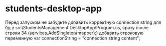 # students-desktop-app

Перед запуском не забудьте добавить корректную connection string для бд
в src\StudentsManagement.DesktopApp\Program.cs, сразу после строки 34 (services.AddSingleton(mapper);)
добавить строковую переменную 
var connectionString = "connection string content";
